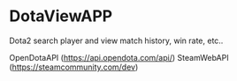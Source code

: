 # DotaViewAPP
Dota2 search player and view match history, win rate, etc..


OpenDotaAPI (https://api.opendota.com/api/)
SteamWebAPI (https://steamcommunity.com/dev)
